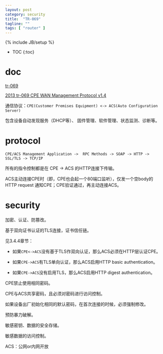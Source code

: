 ```yaml
---
layout: post
category: security
title:  "TR-069"
tagline: ""
tags: [ "router" ] 
---
```

{% include JB/setup %}

* TOC
{:toc}

# doc

[tr-069](https://zh.wikipedia.org/zh/TR-069)

[2013 tr-069 CPE WAN Management Protocol v1.4](https://www.broadband-forum.org/technical/download/TR-069_Amendment-5.pdf)

通信协议：`CPE(Customer Premises Equipment) <-> ACS(Auto Configuration Server)`

包含设备自动发现服务（DHCP等）、 固件管理、软件管理、状态监测、诊断等。

# protocol

`CPE/ACS Management Application ->  RPC Methods -> SOAP -> HTTP -> SSL/TLS -> TCP/IP` 

所有的指令控制都是在 CPE -> ACS 的HTTP连接下传输。

ACS主动连接CPE时（即，CPE也会起一个80端口监听），仅发一个空body的HTTP request 通知CPE；CPE验证通过，再主动连接ACS。

# security

加密、认证、防篡改。

基于双向证书认证的TLS连接，证书信任链。

见3.4.4章节：

- 如果`CPE<->ACS`没有基于TLS作双向认证，那么ACS必须在HTTP层认证CPE。

- 如果`CPE->ACS`有TLS单向认证，那么ACS启用HTTP basic authentication。

- 如果`CPE->ACS`没有启用TLS，那么ACS启用HTTP digest authentication。

CPE禁止使用相同密码。

CPE与ACS共享密码，且必须对密码进行访问控制。

如果设备出厂初始化相同的默认密码，在首次连接的时候，必须强制修改。

预防暴力破解。

敏感密钥、数据的安全存储。

敏感数据的访问控制。

ACS：公网or内网开放
